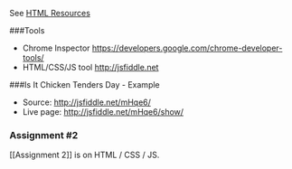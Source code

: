 See [HTML Resources](Resources#html--css)

###Tools
- Chrome Inspector https://developers.google.com/chrome-developer-tools/
- HTML/CSS/JS tool http://jsfiddle.net

###Is It Chicken Tenders Day - Example
- Source: http://jsfiddle.net/mHqe6/
- Live page: http://jsfiddle.net/mHqe6/show/

### Assignment #2

[[Assignment 2]] is on HTML / CSS / JS.
